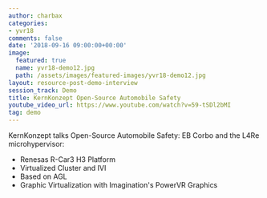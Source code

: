 ```yaml
---
author: charbax
categories:
- yvr18
comments: false
date: '2018-09-16 09:00:00+00:00'
image:
  featured: true
  name: yvr18-demo12.jpg
  path: /assets/images/featured-images/yvr18-demo12.jpg
layout: resource-post-demo-interview
session_track: Demo
title: KernKonzept Open-Source Automobile Safety
youtube_video_url: https://www.youtube.com/watch?v=59-tSDl2bMI
tag: demo
---
```

KernKonzept talks Open-Source Automobile Safety: EB Corbo and the L4Re microhypervisor:
- Renesas R-Car3 H3 Platform
- Virtualized Cluster and IVI
- Based on AGL
- Graphic Virtualization with Imagination's PowerVR Graphics